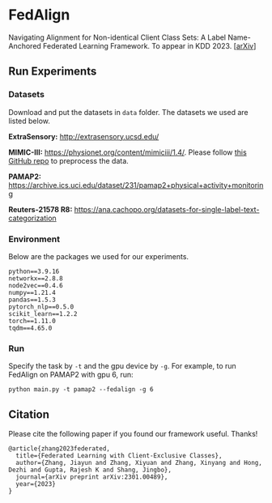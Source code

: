 # FedAlign
Navigating Alignment for Non-identical Client Class Sets: A Label Name-Anchored Federated Learning Framework. To appear in KDD 2023. [[arXiv](https://arxiv.org/pdf/2301.00489.pdf)]


## Run Experiments
### Datasets
Download and put the datasets in `data` folder. The datasets we used are listed below.

**ExtraSensory:** http://extrasensory.ucsd.edu/

**MIMIC-III:** https://physionet.org/content/mimiciii/1.4/. Please follow [this GitHub repo](https://github.com/SmokeShine/Convolutional-Attention-forMultiLabel-classification-CAML) to preprocess the data.

**PAMAP2:** https://archive.ics.uci.edu/dataset/231/pamap2+physical+activity+monitoring

**Reuters-21578 R8:** https://ana.cachopo.org/datasets-for-single-label-text-categorization

### Environment
Below are the packages we used for our experiments.
```
python==3.9.16
networkx==2.8.8
node2vec==0.4.6
numpy==1.21.4
pandas==1.5.3
pytorch_nlp==0.5.0
scikit_learn==1.2.2
torch==1.11.0
tqdm==4.65.0
```
### Run
Specify the task by `-t` and the gpu device by `-g`. For example, to run FedAlign on PAMAP2 with gpu 6, run:
```
python main.py -t pamap2 --fedalign -g 6
```

## Citation
Please cite the following paper if you found our framework useful. Thanks!
```
@article{zhang2023federated,
  title={Federated Learning with Client-Exclusive Classes},
  author={Zhang, Jiayun and Zhang, Xiyuan and Zhang, Xinyang and Hong, Dezhi and Gupta, Rajesh K and Shang, Jingbo},
  journal={arXiv preprint arXiv:2301.00489},
  year={2023}
}
```